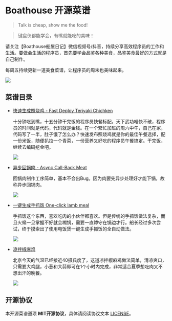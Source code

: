# Boathouse 开源菜谱

> Talk is cheap, show me the food!

> 键盘侠都能学会，有嘴就能吃的美味！

请关注【Boathouse船屋日记】微信视频号/抖音，持续分享高效程序员的工作和生活。要做会生活的程序员，首先要学会品鉴各种美食，品鉴美食最好的方式就是自己制作。

每周五持续更新一道美食菜谱，让程序员的周末也美味起来。

![](docs/images/boathouse-code.jpg)

## 菜谱目录

- [快速生成照烧鸡 - Fast Deploy Teriyaki Chichken](docs/20220716-fastchichken/index.md)
  
  十分钟吃到嘴，十五分钟干完饭的程序员快餐标配。天下武功唯快不破，程序员的时间就是代码，代码就是金钱。在一个繁忙加班的周六中午，自己在家，代码写了一半，肚子饿了怎么办？快速发布照烧鸡就是你的最佳午餐选择，配一份米饭，随便扒拉一个青菜，一份营养又好吃的程序员午餐搞定。干完饭，继续去编码挖金吧。
  
  ![](docs/20220716-fastchichken/images/fastchicken.JPG)

- [异步回锅肉 - Async Call-Back Meat](docs/20220709-async-callback-meat/index.md)

  回锅肉制作工序简单，基本不会出Bug。因为肉要先异步处理好才能下锅，故称异步回锅肉。

  ![](docs/20220709-async-callback-meat/images/async-callback-meat.jpg)

- [一键生成手抓饭 One-click lamb meal](docs/20220630-oneclicklumbmeal/index.md)

  手抓饭这个东西，喜欢吃肉的小伙伴都喜欢。但是传统的手抓饭做法复杂，而且火候一旦掌握不好就会糊锅，需要一直蹲守在锅边才行。船长经过多次尝试，终于摸索出了使用电饭煲一键生成手抓饭的全自动做法。

  ![](docs/20220630-oneclicklumbmeal/images/one-click-lambmeal.png)

- [凉拌椒麻鸡](docs/20220624-jiaomachicken/index.md)

  北京今天的气温已经接近40摄氏度了，这道凉拌椒麻鸡做法简单，清凉爽口，只需要大鸡腿，小葱和大蒜即可在1个小时内完成，非常适合夏季想吃肉又不想出汗的晚餐。

  ![](docs/20220624-jiaomachicken/images/chicken001.png)


## 开源协议

本开源菜谱遵顼 **MIT开源协议**，具体请阅读协议文本 [LICENSE](/LICENSE)。
